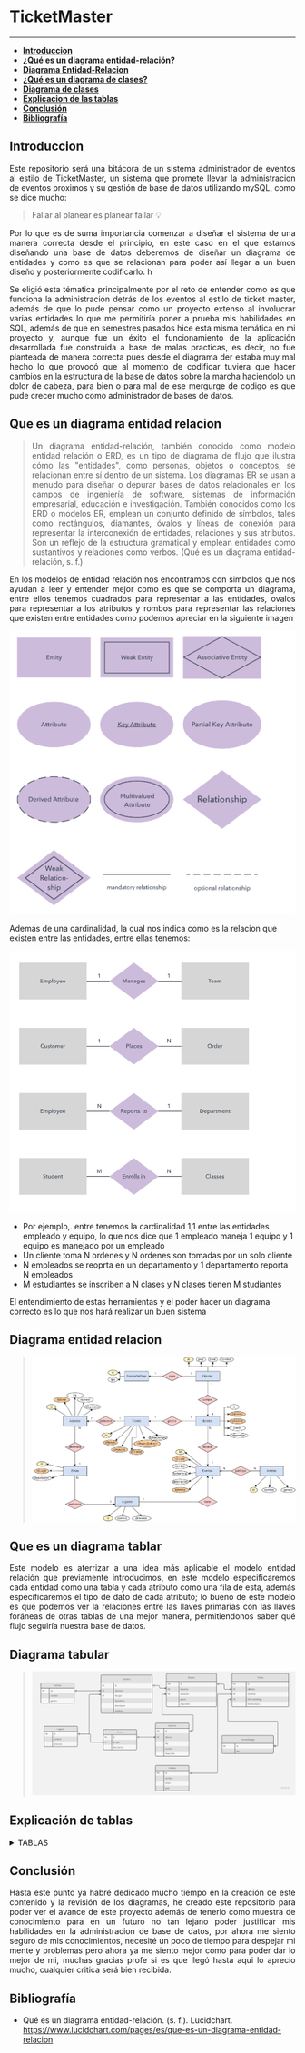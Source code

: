 # TicketMaster
---
* **[Introduccion](#introduccion)**
* **[¿Qué es un diagrama entidad-relación?](#que-es-un-diagrama-entidad-relacion)**
* **[Diagrama Entidad-Relacion](#diagrama-entidad-relacion)**
* **[¿Qué es un diagrama de clases?](#que-es-un-diagrama-de-clases)**
* **[Diagrama de clases](#diagrama-de-clases)**
* **[Explicacion de las tablas](#explicación-de-tablas)**
* **[Conclusión](#conclusion)**
* **[Bibliografía](#bibliografía)**

## Introduccion
<p align="justify">
Este repositorio será una bitácora de un sistema administrador de eventos al estilo de TicketMaster, un sistema que promete llevar la administracion de eventos proximos y su gestión de base de datos utilizando mySQL, como se dice mucho: 

   > Fallar al planear es planear fallar 💡  
<p align="justify">
Por lo que es de suma importancia comenzar a diseñar el sistema de una manera correcta desde el principio, en este caso en el que estamos diseñando una base de datos deberemos de diseñar un diagrama de entidades y como es que se relacionan para poder así llegar a un buen diseño y posteriormente codificarlo.
h
<p align="justify">
Se eligió esta tématica principalmente por el reto de entender como es que funciona la administración detrás de los eventos al estilo de ticket master, además de que lo pude pensar como un proyecto extenso al involucrar varias entidades lo que me permitiría poner a prueba mis habilidades en SQL, además de que en semestres pasados hice esta misma temática en mi proyecto y, aunque fue un éxito el funcionamiento de la aplicación desarrollada fue construida a base de malas practicas, es decir, no fue planteada de manera correcta pues desde el diagrama der estaba muy mal hecho lo que provocó que al momento de codificar tuviera que hacer cambios en la estructura de la base de datos sobre la marcha haciendolo un dolor de cabeza, para bien o para mal de ese mergurge de codigo es que pude crecer mucho como administrador de bases de datos.
</p>


## Que es un diagrama entidad relacion

><p align="justify">Un diagrama entidad-relación, también conocido como modelo entidad relación o ERD, es un tipo de diagrama de flujo que ilustra cómo las "entidades", como personas, objetos o conceptos, se relacionan entre sí dentro de un sistema. Los diagramas ER se usan a menudo para diseñar o depurar bases de datos relacionales en los campos de ingeniería de software, sistemas de información empresarial, educación e investigación. También conocidos como los ERD o modelos ER, emplean un conjunto definido de símbolos, tales como rectángulos, diamantes, óvalos y líneas de conexión para representar la interconexión de entidades, relaciones y sus atributos. Son un reflejo de la estructura gramatical y emplean entidades como sustantivos y relaciones como verbos. (Qué es un diagrama entidad-relación, s. f.)

<p align="justify">
En los modelos de entidad relación nos encontramos con simbolos que nos ayudan a leer y entender mejor como es que se comporta un diagrama, entre ellos tenemos cuadrados para representar a las entidades, ovalos para representar a los atributos y rombos para representar las relaciones que existen entre entidades como podemos apreciar en la siguiente imagen

   ![Comopnentes](/TicketMaster/img/ComponentesModeloEntidadRelacion.png)

Además de una cardinalidad, la cual nos indica como es la relacion que existen entre las entidades, entre ellas tenemos:

  

 ![Cardinalidad](/TicketMaster/img/Cardinalidad.png)

 * Por ejemplo,. entre tenemos la cardinalidad 1,1 entre las entidades empleado y equipo, lo que nos dice que 1 empleado maneja 1 equipo y 1 equipo es manejado por un empleado
 * Un cliente toma N ordenes y N ordenes son tomadas por un solo cliente
 * N empleados se reoprta en un departamento y 1 departamento reporta N empleados
 * M estudiantes se inscriben a N clases y N clases tienen M studiantes
 
 El entendimiento de estas herramientas y el poder hacer un diagrama correcto es lo que nos hará realizar un buen sistema

 

## Diagrama entidad relacion


> ![Diagrama Entidad-Relacion](/TicketMaster/img/Diagrama%20ER.png)



## Que es un diagrama tablar

<p align="justify">
Este modelo es aterrizar a una idea más aplicable el modelo entidad relación que previamente introducimos, en este modelo especificaremos cada entidad como una tabla y cada atributo como una fila de esta, además especificaremos el tipo de dato de cada atributo; lo bueno de este modelo es que podemos ver la relaciones entre las llaves primarias con las llaves foráneas de otras tablas de una mejor manera, permitiendonos saber qué flujo seguiría nuestra base de datos.

## Diagrama tabular

> ![Diagrama de clases](/TicketMaster/img/Diagrama.jpg)








## Explicación de tablas

<details><summary>TABLAS</summary>
<p>

> ### Artistas
  > ![Tabla de artistas](/TicketMaster/img/Artistas.png)
    > <p align="justify">Esta tabla guardara los registros de los artistas, tendrá un id auto incrementable que será la llave primaria, nombre de tipo varchar (un ejemplo sería 'Luis Miguel'), y el genero (por ejemplo 'Musica').

    
> ### Lugares
  > ![Tabla de lugares](/TicketMaster/img/Lugares.png)
    > <p align="justify">Esta tabla guardara los registros de los lugares registrados, (un ejemplo sería 'Auditorio Facpya'), cuenta con un id auto incrementable que es la PK, también el nombre varchar y la direccion también varchar.

> ### Eventos
  > ![Tabla de eventos](/TicketMaster/img/Eventos.png)
    > <p align="justify">n esta tabla se registran los eventos, podemos ver 2 FK, el primero es el idArtista el cual nos dice de qué artista será el evento, después tenemos idLugar que nos dirá en dónde se realizará el evento

> ### Zonas
  > ![Tabla de zonas](/TicketMaster/img/Zonas.png) 
    > <p align="justify">Esta tabla guardará las zonas que existen en un lugar, la siguiente imagen ilustra un ejemplo de las zonas que existen en un lugar(cada zona de un color distintos) , más adelante en la tabla de "Boletos" determinaremos el precio de este dependiendo de que zona esté. 
 ![Tabla de zonas](/TicketMaster/img/EjemploZonas.png) 

> ### Boletos
  > ![Tabla de boletos](/TicketMaster/img/Boletos.jpg)
    > <p align="justify">Esta tabla guardara los registros de los boletos que existen en un evento, el idEvento nos determina indirectamente en que lugar se hará lo que nos podría ayudar a llevar un control realista de al cantidad de boletos disponibles en caso de ser necesario, el idZona nos ayuda a determinar el precio del boleto

> ### Asientos
  > ![Tabla de asientos](/TicketMaster/img/Asientos.png)
    > <p align="justify">Esta tabla nos ayudará más adelante en la tabla de "Tickets" a determinar en que asiento estás asignado, podremos tener el control de que cada asiento sea único a cada boleto


> ### Clientes
  > ![Tabla de clientes](/TicketMaster/img/Clientes.png)
    > <p align="justify">Esta tabla guardara los registros de los clientes registrados.

> ### Tickets
  > ![Tabla de tickets](/TicketMaster/img/Ticket.jpg)
    > <p align="justify">Esta tabla será el resultado de todo el proceso de compra, como podemos ver en su mayoría se conforma por FK, el que un boleto tenga un ticket significa que ya ha sido vendido al igual que si un asiento tiene relacionado un ticket, el idCliente será para generar un buen formato

  
</details>

## Conclusión

<p align="justify">
Hasta este punto ya habré dedicado mucho tiempo en la creación de este contenido y la revisión de los diagramas, he creado este repositorio para poder ver el avance de este proyecto además de tenerlo como muestra de conocimiento para en un futuro no tan lejano poder justificar mis habilidades en la administracion de base de datos, por ahora me siento seguro de mis conocimientos, necesité un poco de tiempo para despejar mi mente y problemas pero ahora ya me siento mejor como para poder dar lo mejor de mi, muchas gracias profe si es que llegó hasta aqui lo aprecio mucho, cualquier critica será bien recibida.

## Bibliografía
 * Qué es un diagrama entidad-relación. (s. f.). Lucidchart. https://www.lucidchart.com/pages/es/que-es-un-diagrama-entidad-relacion
